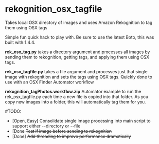 # rekognition_osx_tagfile
Takes local OSX directory of images and uses Amazon Rekognition to tag them using OSX tags

Simple fun quick hack to play with. Be sure to use the latest Boto, this was built with 1.4.4.

**rek_osx_tag.py**
takes a directory argument and processes all images by sending them to rekognition, getting tags, and applying them using OSX tags.

**rek_osx_tagfile.py**
takes a file argument and processes just that single image with rekognition and sets the tags using OSX tags. Quickly done to use with an OSX Finder Automator workflow

**rekognition_tagPhotos.workflow.zip**
Automator example to run the rek_osx_tagfile.py each time a new file is copied into that folder. As you copy new images into a folder, this will automatically tag them for you.

#TODO:
- [Open, Easy] Consolidate single image processing into main script to support either --directory or --file
- [Done ~~Test if image before sending to rekognition~~
- [Done] ~~Add threading to improve performance dramatically~~


